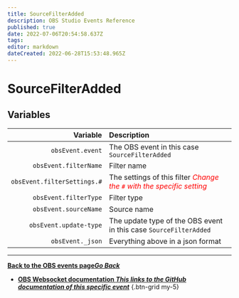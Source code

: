 ```yaml
---
title: SourceFilterAdded
description: OBS Studio Events Reference
published: true
date: 2022-07-06T20:54:58.637Z
tags:
editor: markdown
dateCreated: 2022-06-28T15:53:48.965Z
---
```


# SourceFilterAdded

## Variables

| Variable | Description |
|---------:|:------------|
| `obsEvent.event` | The OBS event in this case `SourceFilterAdded`
| `obsEvent.filterName` | Filter name
| `obsEvent.filterSettings.#` | The settings of this filter  <span style="color:red">*Change the `#` with the specific setting*</span>
| `obsEvent.filterType` | Filter type
| `obsEvent.sourceName` | Source name
| `obsEvent.update-type` | The update type of the OBS event in this case `SourceFilterAdded`
| `obsEvent._json` | Everything above in a json format

---

 [<i class="mdi mdi-chevron-left"></i>**Back to the OBS events page*Go Back***](/en/Broadcasters/OBS/Events)
- [<i class="mdi mdi-github"></i> **OBS Websocket documentation *This links to the GitHub documentation of this specific event***](https://github.com/obsproject/obs-websocket/blob/4.x-current/docs/generated/protocol.md#sourcefilteradded)
{.btn-grid my-5}
